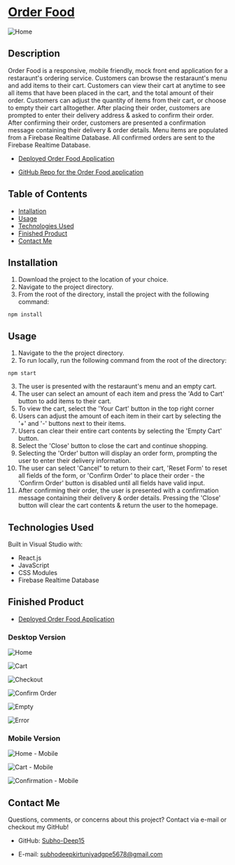 # [Order Food](https://subho-deep15.github.io/order-food/)

![Home](./public/assets/images/banner.PNG)

## Description

Order Food is a responsive, mobile friendly, mock front end application for a restaraunt's ordering service. Customers can browse the restaraunt's menu and add items to their cart. Customers can view their cart at anytime to see all items that have been placed in the cart, and the total amount of their order. Customers can adjust the quantity of items from their cart, or choose to empty their cart alltogether. After placing their order, customers are prompted to enter their delivery address & asked to confirm their order. After confirming their order, customers are presented a confirmation message containing their delivery & order details. Menu items are populated from a Firebase Realtime Database. All confirmed orders are sent to the Firebase Realtime Database.

- [Deployed Order Food Application](https://subho-deep15.github.io/order-food/)

- [GitHub Repo for the Order Food application](https://github.com/subho-deep15/order-food)

## Table of Contents

- [Intallation](#installation)
- [Usage](#usage)
- [Technologies Used](#technologies-used)
- [Finished Product](#finished-product)
- [Contact Me](#contact-me)

## Installation

1.  Download the project to the location of your choice.
2.  Navigate to the project directory.
3.  From the root of the directory, install the project with the following command:

```
npm install
```

## Usage

1. Navigate to the the project directory.
2. To run locally, run the following command from the root of the directory:

```
npm start
```

3. The user is presented with the restaraunt's menu and an empty cart.
4. The user can select an amount of each item and press the 'Add to Cart' button to add items to their cart.
5. To view the cart, select the 'Your Cart' button in the top right corner
6. Users can adjust the amount of each item in their cart by selecting the '+' and '-' buttons next to their items.
7. Users can clear their entire cart contents by selecting the 'Empty Cart' button.
8. Select the 'Close' button to close the cart and continue shopping.
9. Selecting the 'Order' button will display an order form, prompting the user to enter their delivery information.
10. The user can select 'Cancel" to return to their cart, 'Reset Form' to reset all fields of the form, or 'Confirm Order' to place their order - the 'Confirm Order' button is disabled until all fields have valid input.
11. After confirming their order, the user is presented with a confirmation message containing their delivery & order details. Pressing the 'Close' button will clear the cart contents & return the user to the homepage.

## Technologies Used

Built in Visual Studio with:

- React.js
- JavaScript
- CSS Modules
- Firebase Realtime Database

## Finished Product

- [Deployed Order Food Application](https://subho-deep15.github.io/order-food/)

### Desktop Version

![Home](./public/assets/images/menu2.PNG)

![Cart](./public/assets/images/cart.PNG)

![Checkout](./public/assets/images/checkout.PNG)

![Confirm Order](./public/assets/images/confirmed.PNG)

![Empty](./public/assets/images/empty.PNG)

![Error](./public/assets/images/error.PNG)

### Mobile Version

![Home - Mobile](./public/assets/images/mobile1.jpg)

![Cart - Mobile](./public/assets/images/mobile2.jpg)

![Confirmation - Mobile](./public/assets/images/mobile3.jpg)

## Contact Me

Questions, comments, or concerns about this project? Contact via e-mail or checkout my GitHub!

- GitHub: [Subho-Deep15]([https://github.com/spreston4](https://github.com/Subho-Deep15))

- E-mail: [subhodeepkirtuniyadgpe5678@gmail.com](emailto:subhodeepkirtuniyadgpe5678@gmail.com)
